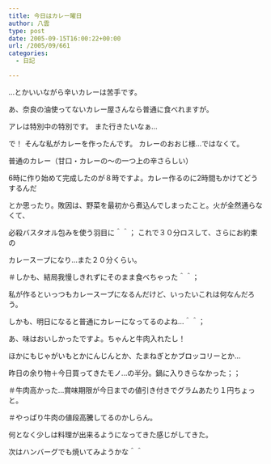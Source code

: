 ```yaml
---
title: 今日はカレー曜日
author: 八雲
type: post
date: 2005-09-15T16:00:22+00:00
url: /2005/09/661
categories:
  - 日記

---
```

…とかいいながら辛いカレーは苦手です。
  
あ、奈良の油使ってないカレー屋さんなら普通に食べれますが。
  
アレは特別中の特別です。 また行きたいなぁ…

で！ そんな私がカレーを作ったんです。 カレーのおおじ様…ではなくて。
  
普通のカレー（甘口・カレーの～の一つ上の辛さらしい）
  
6時に作り始めて完成したのが８時ですよ。カレー作るのに2時間もかけてどうするんだ
  
とか思ったり。敗因は、野菜を最初から煮込んでしまったこと。火が全然通らなくて、
  
必殺バスタオル包みを使う羽目に＾＾； これで３０分ロスして、さらにお約束の
  
カレースープになり…また２０分くらい。
  
＃しかも、結局我慢しきれずにそのまま食べちゃった＾＾；
  
私が作るといっつもカレースープになるんだけど、いったいこれは何なんだろう。
  
しかも、明日になると普通にカレーになってるのよね…＾＾；

あ、味はおいしかったですよ。ちゃんと牛肉入れたし！
  
ほかにもじゃがいもとかにんじんとか、たまねぎとかブロッコリーとか…
  
昨日の余り物＋今日買ってきたモノ…の半分。鍋に入りきらなかった；；
  
＃牛肉高かった…賞味期限が今日までの値引き付きでグラムあたり１円ちょっと。
  
＃やっぱり牛肉の値段高騰してるのかしらん。

何となく少しは料理が出来るようになってきた感じがしてきた。
  
次はハンバーグでも焼いてみようかな＾＾